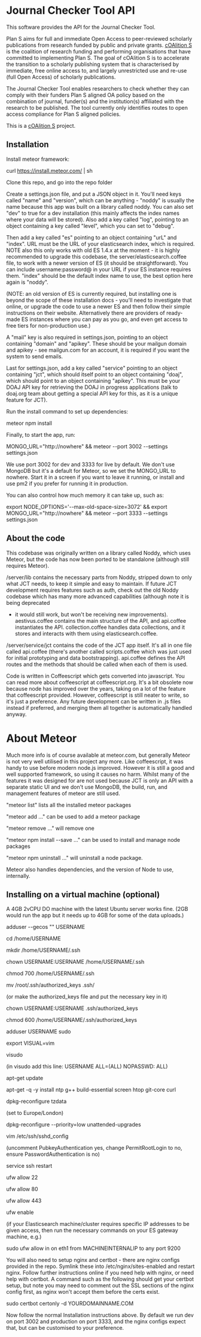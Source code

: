 # Journal Checker Tool API

This software provides the API for the Journal Checker Tool.

Plan S aims for full and immediate Open Access to peer-reviewed scholarly publications from research funded by public 
and private grants. [cOAlition S](https://www.coalition-s.org/) is the coalition of research funding and performing 
organisations that have committed to implementing Plan S. The goal of cOAlition S is to accelerate the transition to a 
scholarly publishing system that is characterised by immediate, free online access to, and largely unrestricted use and 
re-use (full Open Access) of scholarly publications.

The Journal Checker Tool enables researchers to check whether they can comply with their funders Plan S aligned OA 
policy based on the combination of journal, funder(s) and the institution(s) affiliated with the research to be 
published. The tool currently only identifies routes to open access compliance for Plan S aligned policies.

This is a [cOAlition S](https://www.coalition-s.org/) project.


## Installation

Install meteor framework:

curl https://install.meteor.com/ | sh

Clone this repo, and go into the repo folder

Create a settings.json file, and put a JSON object in it. You'll need keys 
called "name" and "version", which can be anything - "noddy" is usually the name 
because this app was built on a library called noddy. You can also set "dev" to 
true for a dev installation (this mainly affects the index names where your data 
will be stored). Also add a key called "log", pointing to an object containing a 
key called "level", which you can set to "debug".

Then add a key called "es" pointing to an object containing "urL" and "index". 
URL must be the URL of your elasticsearch index, which is required. NOTE also 
this only works with old ES 1.4.x at the moment - it is highly recommended to 
upgrade this codebase, the server/elasticsearch.coffee file, to work with a 
newer version of ES (it should be straightforward). You can include 
username:password@ in your URL if your ES instance requires them. "index" should 
be the default index name to use, the best option here again is "noddy".

(NOTE: an old version of ES is currently required, but installing one is beyond 
the scope of these installation docs - you'll need to investigate that online, 
or upgrade the code to use a newer ES and then follow their simple instructions 
on their website. Alternatively there are providers of ready-made ES instances 
where you can pay as you go, and even get access to free tiers for 
non-production use.)

A "mail" key is also required in settings.json, pointing to an object containing 
"domain" and "apikey". These should be your mailgun domain and apikey - see 
mailgun.com for an account, it is required if you want the system to send emails.

Last for settings.json, add a key called "service" pointing to an object 
containing "jct", which should itself point to an object containing "doaj", 
which should point to an object containing "apikey". This must be your DOAJ API 
key for retrieving the DOAJ in progress applications (talk to doaj.org team 
about getting a special API key for this, as it is a unique feature for JCT).

Run the install command to set up dependencies:

meteor npm install

Finally, to start the app, run:

MONGO_URL="http://nowhere" && meteor --port 3002 --settings settings.json

We use port 3002 for dev and 3333 for live by default. We don't use MongoDB but 
it's a default for Meteor, so we set the MONGO_URL to nowhere. Start it in a 
screen if you want to leave it running, or install and use pm2 if you prefer 
for running it in production.

You can also control how much memory it can take up, such as: 

export NODE_OPTIONS='--max-old-space-size=3072' && export MONGO_URL="http://nowhere" && meteor --port 3333 --settings settings.json


## About the code

This codebase was originally written on a library called Noddy, which uses 
Meteor, but the code has now been ported to be standalone (although still 
requires Meteor).

/server/lib contains the necessary parts from Noddy, stripped 
down to only what JCT needs, to keep it simple and easy to maintain. If future 
JCT development requires features such as auth, check out the old Noddy codebase 
which has many more advanced capabilities (although note it is being deprecated 
- it would still work, but won't be receiving new improvements). aestivus.coffee 
contains the main structure of the API, and api.coffee instantiates the API. 
collection.coffee handles data collections, and it stores and interacts with 
them using elasticsearch.coffee.

/server/service/jct contains the code of the JCT app itself. It's all in one 
file called api.coffee (there's another called scripts.coffee which was just 
used for initial prototyping and data bootstrapping). api.coffee defines the 
API routes and the methods that should be called when each of them is used.

Code is written in Coffeescript which gets converted into javascript. You can 
read more about coffeescript at coffeescript.org. It's a bit obsolete now 
because node has improved over the years, taking on a lot of the feature that 
coffeescript provided. However, coffeescript is still neater to write, so it's 
just a preference. Any future development can be written in .js files instead 
if preferred, and merging them all together is automatically handled anyway.


# About Meteor

Much more info is of course available at meteor.com, but generally Meteor is not 
very well utilised in this project any more. Like coffeescript, it was handy to 
use before modern node.js improved. However it is still a good and well 
supported framework, so using it causes no harm. Whilst many of the features it 
was designed for are not used because JCT is only an API with a separate static 
UI and we don't use MongoDB, the build, run, and management features of meteor 
are still used.

"meteor list" lists all the installed meteor packages

"meteor add ..." can be used to add a meteor package

"meteor remove ..." will remove one

"meteor npm install --save ..." can be used to install and manage node packages

"meteor npm uninstall ..." will uninstall a node package.

Meteor also handles dependencies, and the version of Node to use, internally.


## Installing on a virtual machine (optional)

A 4GB 2vCPU DO machine with the latest Ubuntu server works fine.
(2GB would run the app but it needs up to 4GB for some of the data uploads.)

adduser --gecos "" USERNAME

cd /home/USERNAME

mkdir /home/USERNAME/.ssh

chown USERNAME:USERNAME /home/USERNAME/.ssh

chmod 700 /home/USERNAME/.ssh

mv /root/.ssh/authorized_keys .ssh/

(or make the authorized_keys file and put the necessary key in it)

chown USERNAME:USERNAME .ssh/authorized_keys

chmod 600 /home/USERNAME/.ssh/authorized_keys

adduser USERNAME sudo

export VISUAL=vim

visudo

(in visudo add this line: USERNAME ALL=(ALL) NOPASSWD: ALL)

apt-get update

apt-get -q -y install ntp g++ build-essential screen htop git-core curl

dpkg-reconfigure tzdata

(set to Europe/London)

dpkg-reconfigure --priority=low unattended-upgrades

vim /etc/ssh/sshd_config

(uncomment PubkeyAuthentication yes, change PermitRootLogin to no, ensure PasswordAuthentication is no)

service ssh restart

ufw allow 22

ufw allow 80

ufw allow 443

ufw enable

(if your Elasticsearch machine/cluster requires specific IP addresses to be 
given access, then run the necessary commands on your ES gateway machine, e.g.)

sudo ufw allow in on eth1 from MACHINEINTERNALIP to any port 9200

You will also need to setup nginx and certbot - there are nginx configs provided 
in the repo. Symlink these into /etc/nginx/sites-enabled and restart nginx. 
Follow further instructions online if you need help with nginx, or need help 
with certbot. A command such as the following should get your certbot setup, 
but note you may need to comment out the SSL sections of the nginx config first, 
as nginx won't accept them before the certs exist.

sudo certbot certonly -d YOURDOMAINNAME.COM

Now follow the normal Installation instructions above. By default we run dev on 
port 3002 and production on port 3333, and the nginx configs expect that, but 
can be customised to your preference.